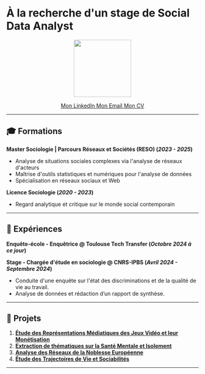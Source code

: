 # À la recherche d'un stage de Social Data Analyst

<p align="center">
  <img src="mesdocuments/photo_profil.jpg" width="150px">
</p>

<p align="center">
  <a href="https://www.linkedin.com/in/ma%C3%ABlys-fran%C3%A7ois" class="button linkedin">
    <i class="fab fa-linkedin"></i> Mon LinkedIn
  </a>
  <a href="mailto:maelys.francois31@gmail.com" class="button email">
    <i class="fas fa-envelope"></i> Mon Email
  </a>
  <a href="mesdocuments/cv.pdf" class="button cv">
    <i class="fas fa-file-pdf"></i> Mon CV
  </a>
</p>

---

## 🎓 Formations
**Master Sociologie | Parcours Réseaux et Sociétés (RESO) (_2023 - 2025_)**  
- Analyse de situations sociales complexes via l'analyse de réseaux d'acteurs  
- Maîtrise d'outils statistiques et numériques pour l'analyse de données  
- Spécialisation en réseaux sociaux et Web  

**Licence Sociologie (_2020 - 2023_)**  
- Regard analytique et critique sur le monde social contemporain  

---

## 💼 Expériences
**Enquête-école - Enquêtrice @ Toulouse Tech Transfer (_Octobre 2024 à ce jour_)**  

**Stage - Chargée d'étude en sociologie @ CNRS-IPBS (_Avril 2024 - Septembre 2024_)**  
- Conduite d'une enquête sur l'état des discriminations et de la qualité de vie au travail.  
- Analyse de données et rédaction d’un rapport de synthèse.  

---

## 📂 Projets

1. **[Étude des Représentations Médiatiques des Jeux Vidéo et leur Monétisation](projets/projet1.html)**
2. **[Extraction de thématiques sur la Santé Mentale et Isolement](projets/projet2.html)**
3. **[Analyse des Réseaux de la Noblesse Européenne](projets/projet3.html)**
4. **[Étude des Trajectoires de Vie et Sociabilités](projets/projet4.html)**

---
